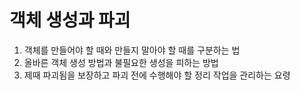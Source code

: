 # 객체 생성과 파괴  
1. 객체를 만들어야 할 때와 만들지 말아야 할 때를 구분하는 법  
2. 올바른 객체 생성 방법과 불필요한 생성을 피하는 방법  
3. 제때 파괴됨을 보장하고 파괴 전에 수행해야 할 정리 작업을 관리하는 요령
